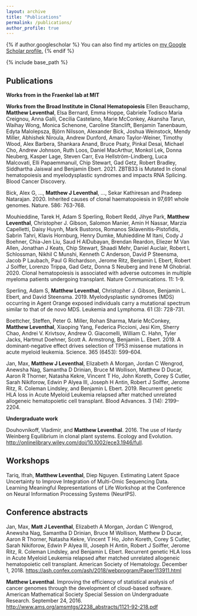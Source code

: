```yaml
---
layout: archive
title: "Publications"
permalink: /publications/
author_profile: true
---
```


{% if author.googlescholar %}
  You can also find my articles on <u><a href="{{https://scholar.google.com/citations?user=RaDFXLQAAAAJ&hl=en}}">my Google Scholar profile</a>.</u>
{% endif %}

{% include base_path %}



## Publications

**Works from in the Fraenkel lab at MIT**

**Works from the Broad Institute in Clonal Hematopoiesis**
Ellen Beauchamp, **Matthew Leventhal**, Elsa Bernard, Emma Hoppe, Gabriele Todisco Maria Creignou, Anna Galli, Cecilia Castelano, Marie McConkey, Akansha Tarun, Waihay Wong, Monica Schenone, Caroline Stanclift, Benjamin Tanenbaum, Edyta Malolepsza, Björn Nilsson, Alexander Bick, Joshua Weinstock, Mendy Miller, Abhishek Niroula, Andrew Dunford, Amaro Taylor-Weiner, Timothy Wood, Alex Barbera, Shankara Anand, Bruce Psaty, Pinkal Desai, Michael Cho, Andrew Johnson, Ruth Loos, Daniel MacArthur, Monkol Lek, Donna Neuberg, Kasper Lage, Steven Carr, Eva Hellström-Lindberg, Luca Malcovati, Elli Papaemmanuil, Chip Stewart, Gad Getz, Robert Bradley, Siddhartha Jaiswal and Benjamin Ebert. 2021. ZBTB33 is Mutated In clonal hematopoiesis and myelodysplastic syndromes and impacts RNA Splicing. Blood Cancer Discovery.

Bick, Alex G, ..., **Matthew J Leventhal**, ..., Sekar Kathiresan and Pradeep Natarajan. 2020. Inherited causes of clonal haematopoiesis in 97,691 whole genomes. Nature. 586: 763-768.

Mouhieddine, Tarek H, Adam S Sperling, Robert Redd, Jihye Park, **Matthew Leventhal**, Christopher J. Gibson, Salomon Manier, Amin H Nassar, Marzia Capelletti, Daisy Huynh, Mark Bustoros, Romanos Sklavenitis-Pistofidis, Sabrin Tahri, Klavis Hornburg, Henry Dumke, Muhieddine M Itani, Cody J Boehner, Chia-Jen Liu, Saud H AlDubayan, Brendan Reardon, Eliezer M Van Allen, Jonathan J Keats, Chip Stewart, Shaadi Mehr, Daniel Auclair, Robert L Schlossman, Nikhil C Munshi, Kenneth C Anderson, David P Steensma, Jacob P Laubach, Paul G Richardson, Jerome Ritz, Benjamin L Ebert, Robert J Soiffer, Lorenzo Trippa, Gad Getz, Donna S Neuberg and Irene M Ghobrial. 2020. Clonal hematopoiesis is associated with adverse outcomes in multiple myeloma patients undergoing transplant. Nature Communications. 11: 1-9.

Sperling, Adam S, **Matthew Leventhal**, Christopher J. Gibson, Benjamin L. Ebert, and David Steensma. 2019. Myelodysplastic syndromes (MDS) occurring in Agent Orange exposed individuals carry a mutational spectrum similar to that of de novo MDS. Leukemia and Lymphoma. 61 (3): 728-731.  

Boettcher, Steffen, Peter G. Miller, Rohan Sharma, Marie McConkey, **Matthew Leventhal**, Xiaoping Yang, Federica Piccioni, Jesi Kim, Sherry Chao, Andrei V. Krivtsov, Andrew O. Giacomelli, William C. Hahn, Tyler Jacks, Hartmut Doehner, Scott A. Armstrong, Benjamin L. Ebert. 2019. A dominant-negative effect drives selection of TP53 missense mutations in acute myeloid leukemia. Science. 365 (6453): 599-604.

Jan, Max, **Matthew J Leventhal**, Elizabeth A Morgan, Jordan C Wengrod, Anewsha Nag, Samantha D Drinian, Bruce M Wollison, Matthew D Ducar, Aaron R Thorner, Natasha Kekre, Vincent T Ho, John Koreth, Corey S Cutler, Sarah Nikiforow, Edwin P Alyea III, Joseph H Antin, Robert J Soiffer, Jerome Ritz, R. Coleman Lindsley, and Benjamin L Ebert. 2019. Recurrent genetic HLA loss in Acute Myeloid Leukemia relapsed after matched unrelated allogeneic hematopoietic cell transplant. Blood Advances. 3 (14): 2199–2204.

**Undergraduate work**

Douhovnikoff, Vladimir, and **Matthew Leventhal**. 2016. The use of Hardy Weinberg Equilibrium in clonal plant systems. Ecology and Evolution. http://onlinelibrary.wiley.com/doi/10.1002/ece3.1946/full.

## Workshops

Tariq, Ifrah, **Matthew Leventhal**, Diep Nguyen. Estimating Latent Space Uncertainty to Improve Integration of Multi-Omic Sequencing Data. Learning Meaningful Representations of Life Workshop at the Conference on Neural Information Processing Systems (NeurIPS).

## Conference abstracts

Jan, Max, **Matt J Leventhal**, Elizabeth A Morgan, Jordan C Wengrod, Anewsha Nag, Samantha D Drinian, Bruce M Wollison, Matthew D Ducar, Aaron R Thorner, Natasha Kekre, Vincent T Ho, John Koreth, Corey S Cutler, Sarah Nikiforow, Edwin P Alyea III, Joseph H Antin, Robert J Soiffer, Jerome Ritz, R. Coleman Lindsley, and Benjamin L Ebert. Recurrent genetic HLA loss in Acute Myeloid Leukemia relapsed after matched unrelated allogeneic hematopoietic cell transplant. American Society of Hematology. December 1, 2018. https://ash.confex.com/ash/2018/webprogram/Paper113911.html

**Matthew Leventhal**. Improving the efficiency of statistical analysis of cancer genomes through the development of cloud-based software. American Mathematical Society Special Session on Undergraduate Research. September 24, 2016. http://www.ams.org/amsmtgs/2238_abstracts/1121-92-218.pdf 


